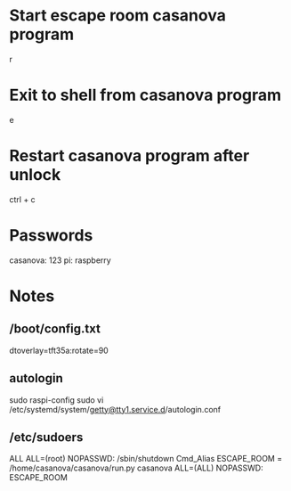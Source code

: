 
# Start escape room casanova program
  r

# Exit to shell from casanova program
  e

# Restart casanova program after unlock
  ctrl + c

# Passwords
  casanova: 123
  pi: raspberry


# Notes

## /boot/config.txt
  dtoverlay=tft35a:rotate=90

## autologin
  sudo raspi-config
  sudo vi /etc/systemd/system/getty@tty1.service.d/autologin.conf

## /etc/sudoers
  ALL ALL=(root) NOPASSWD: /sbin/shutdown
  Cmd_Alias ESCAPE_ROOM = /home/casanova/casanova/run.py
  casanova ALL=(ALL) NOPASSWD: ESCAPE_ROOM
